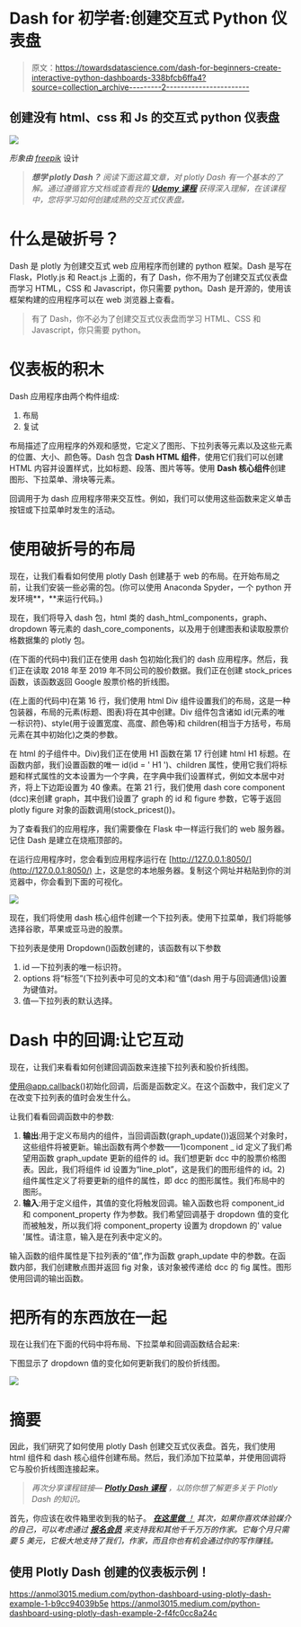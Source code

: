 # Dash for 初学者:创建交互式 Python 仪表盘

> 原文：<https://towardsdatascience.com/dash-for-beginners-create-interactive-python-dashboards-338bfcb6ffa4?source=collection_archive---------2----------------------->

## 创建没有 html、css 和 Js 的交互式 python 仪表盘

![](img/1c664ab03795d89ac9968251af38c470.png)

*形象由* [*freepik*](https://www.freepik.com/) 设计

> ***想学 plotly Dash？*** *阅读下面这篇文章，对 plotly Dash 有一个基本的了解。通过遵循官方文档或查看我的* [***Udemy 课程***](https://www.udemy.com/course/plotly-dash-python-dashboards/?referralCode=52F212C8E028698C04C7) *获得深入理解，在该课程中，您将学习如何创建成熟的交互式仪表盘。*

# **什么是破折号？**

Dash 是 plotly 为创建交互式 web 应用程序而创建的 python 框架。Dash 是写在 Flask，Plotly.js 和 React.js 上面的，有了 Dash，你不用为了创建交互式仪表盘而学习 HTML，CSS 和 Javascript，你只需要 python。Dash 是开源的，使用该框架构建的应用程序可以在 web 浏览器上查看。

> 有了 Dash，你不必为了创建交互式仪表盘而学习 HTML、CSS 和 Javascript，你只需要 python。

# **仪表板的积木**

Dash 应用程序由两个构件组成:

1.  布局
2.  复试

布局描述了应用程序的外观和感觉，它定义了图形、下拉列表等元素以及这些元素的位置、大小、颜色等。Dash 包含 **Dash HTML 组件**，使用它们我们可以创建 HTML 内容并设置样式，比如标题、段落、图片等等。使用 **Dash 核心组件**创建图形、下拉菜单、滑块等元素。

回调用于为 dash 应用程序带来交互性。例如，我们可以使用这些函数来定义单击按钮或下拉菜单时发生的活动。

# **使用破折号的布局**

现在，让我们看看如何使用 plotly Dash 创建基于 web 的布局。在开始布局之前，让我们安装一些必需的包。(你可以使用 Anaconda Spyder，一个 python 开发环境**，**来运行代码。)

现在，我们将导入 dash 包，html 类的 dash_html_components，graph、dropdown 等元素的 dash_core_components，以及用于创建图表和读取股票价格数据集的 plotly 包。

(在下面的代码中)我们正在使用 dash 包初始化我们的 dash 应用程序。然后，我们正在读取 2018 年至 2019 年不同公司的股价数据。我们正在创建 stock_prices 函数，该函数返回 Google 股票价格的折线图。

(在上面的代码中)在第 16 行，我们使用 html Div 组件设置我们的布局，这是一种包装器，布局的元素(标题、图表)将在其中创建。Div 组件包含诸如 id(元素的唯一标识符)、style(用于设置宽度、高度、颜色等)和 children(相当于方括号，布局元素在其中初始化)之类的参数。

在 html 的子组件中。Div)我们正在使用 H1 函数在第 17 行创建 html H1 标题。在函数内部，我们设置函数的唯一 id(id = ' H1 ')、children 属性，使用它我们将标题和样式属性的文本设置为一个字典，在字典中我们设置样式，例如文本居中对齐，将上下边距设置为 40 像素。在第 21 行，我们使用 dash core component (dcc)来创建 graph，其中我们设置了 graph 的 id 和 figure 参数，它等于返回 plotly figure 对象的函数调用(stock_pricest())。

为了查看我们的应用程序，我们需要像在 Flask 中一样运行我们的 web 服务器。记住 Dash 是建立在烧瓶顶部的。

在运行应用程序时，您会看到应用程序运行在 [http://127.0.0.1:8050/](http://127.0.0.1:8050/) 上，这是您的本地服务器。复制这个网址并粘贴到你的浏览器中，你会看到下面的可视化。

![](img/2fb0d6a06db54267355e3e7f47e0bc9b.png)

现在，我们将使用 dash 核心组件创建一个下拉列表。使用下拉菜单，我们将能够选择谷歌，苹果或亚马逊的股票。

下拉列表是使用 Dropdown()函数创建的，该函数有以下参数

1.  id —下拉列表的唯一标识符。
2.  options 将“标签”(下拉列表中可见的文本)和“值”(dash 用于与回调通信)设置为键值对。
3.  值—下拉列表的默认选择。

# **Dash 中的回调:让它互动**

现在，让我们来看看如何创建回调函数来连接下拉列表和股价折线图。

使用@app.callback()初始化回调，后面是函数定义。在这个函数中，我们定义了在改变下拉列表的值时会发生什么。

让我们看看回调函数中的参数:

1.  **输出**:用于定义布局内的组件，当回调函数(graph_update())返回某个对象时，这些组件将被更新。输出函数有两个参数——1)component _ id 定义了我们希望用函数 graph_update 更新的组件的 id。我们想更新 dcc 中的股票价格图表。因此，我们将组件 id 设置为“line_plot”，这是我们的图形组件的 id。2)组件属性定义了将要更新的组件的属性，即 dcc 的图形属性。我们布局中的图形。
2.  **输入**:用于定义组件，其值的变化将触发回调。输入函数也将 component_id 和 component_property 作为参数。我们希望回调基于 dropdown 值的变化而被触发，所以我们将 component_property 设置为 dropdown 的' value '属性。请注意，输入是在列表中定义的。

输入函数的组件属性是下拉列表的“值”,作为函数 graph_update 中的参数。在函数内部，我们创建散点图并返回 fig 对象，该对象被传递给 dcc 的 fig 属性。图形使用回调的输出函数。

# **把所有的东西放在一起**

现在让我们在下面的代码中将布局、下拉菜单和回调函数结合起来:

下图显示了 dropdown 值的变化如何更新我们的股价折线图。

![](img/cc2dfdb740f41745e7e786ec41c3896d.png)

# 摘要

因此，我们研究了如何使用 plotly Dash 创建交互式仪表盘。首先，我们使用 html 组件和 dash 核心组件创建布局。然后，我们添加下拉菜单，并使用回调将它与股价折线图连接起来。

> *再次分享课程链接—* [***Plotly Dash 课程***](https://www.udemy.com/course/plotly-dash-python-dashboards/?referralCode=52F212C8E028698C04C7) *，以防你想了解更多关于 Plotly Dash 的知识。*

首先，你应该在收件箱里收到我的帖子。 [***在这里做*** *！*](https://anmol3015.medium.com/subscribe) *其次，如果你喜欢体验媒介的自己，可以考虑通过* [***报名会员***](https://anmol3015.medium.com/membership) *来支持我和其他千千万万的作家。它每个月只需要 5 美元，它极大地支持了我们，作家，而且你也有机会通过你的写作赚钱。*

## 使用 Plotly Dash 创建的仪表板示例！

<https://anmol3015.medium.com/python-dashboard-using-plotly-dash-example-1-b9cc94039b5e>  <https://anmol3015.medium.com/python-dashboard-using-plotly-dash-example-2-f4fc0cc8a24c> 